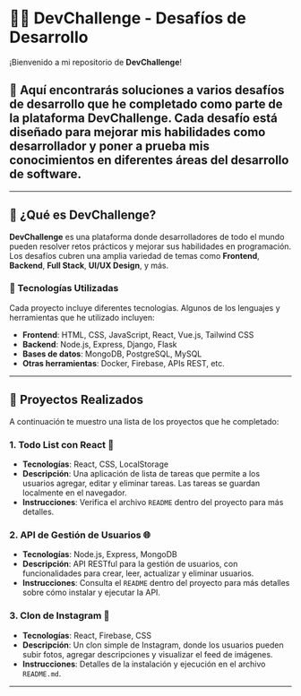 # 🧑‍💻 **DevChallenge - Desafíos de Desarrollo**

¡Bienvenido a mi repositorio de **DevChallenge**! 

## 🚀 Aquí encontrarás soluciones a varios desafíos de desarrollo que he completado como parte de la plataforma **DevChallenge**. Cada desafío está diseñado para mejorar mis habilidades como desarrollador y poner a prueba mis conocimientos en diferentes áreas del desarrollo de software.

---

## 🌟 ¿Qué es **DevChallenge**?

**DevChallenge** es una plataforma donde desarrolladores de todo el mundo pueden resolver retos prácticos y mejorar sus habilidades en programación. Los desafíos cubren una amplia variedad de temas como **Frontend**, **Backend**, **Full Stack**, **UI/UX Design**, y más.

### 🔧 Tecnologías Utilizadas

Cada proyecto incluye diferentes tecnologías. Algunos de los lenguajes y herramientas que he utilizado incluyen:

- **Frontend**: HTML, CSS, JavaScript, React, Vue.js, Tailwind CSS
- **Backend**: Node.js, Express, Django, Flask
- **Bases de datos**: MongoDB, PostgreSQL, MySQL
- **Otras herramientas**: Docker, Firebase, APIs REST, etc.

---

## 🚀 Proyectos Realizados

A continuación te muestro una lista de los proyectos que he completado:

### 1. **Todo List con React** 📝
- **Tecnologías**: React, CSS, LocalStorage
- **Descripción**: Una aplicación de lista de tareas que permite a los usuarios agregar, editar y eliminar tareas. Las tareas se guardan localmente en el navegador.
- **Instrucciones**: Verifica el archivo `README` dentro del proyecto para más detalles.

### 2. **API de Gestión de Usuarios** 🌐
- **Tecnologías**: Node.js, Express, MongoDB
- **Descripción**: API RESTful para la gestión de usuarios, con funcionalidades para crear, leer, actualizar y eliminar usuarios.
- **Instrucciones**: Consulta el `README` dentro del proyecto para más detalles sobre cómo instalar y ejecutar la API.

### 3. **Clon de Instagram** 📸
- **Tecnologías**: React, Firebase, CSS
- **Descripción**: Un clon simple de Instagram, donde los usuarios pueden subir fotos, agregar descripciones y visualizar el feed de imágenes.
- **Instrucciones**: Detalles de la instalación y ejecución en el archivo `README.md`.

---


